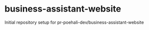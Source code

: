 # business-assistant-website

Initial repository setup for pr-poehali-dev/business-assistant-website